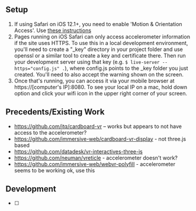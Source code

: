 ## Setup
1. If using Safari on iOS 12.1+, you need to enable 'Motion & Orientation Access'. Use [these instructions](https://support.thinglink.com/hc/en-us/articles/360025878094-Enabling-accelerometer-on-iOS)
2. Pages running on iOS Safari can only access accelerometer information if the site uses HTTPS. To use this in a local development environment, you'll need to create a "\_key" directory in your project folder and use openssl or a similar tool to create a key and certificate there. Then run your development server using that key (e.g. `$ live-server --https="config.js" .`), where config.js points to the \_key folder you just created. You'll need to also accept the warning shown on the screen.
3. Once that's running, you can access it via your mobile browser at https://[computer's IP]:8080. To see your local IP on a mac, hold down option and click your wifi icon in the upper right corner of your screen.

## Precedents/Existing Work
- https://github.com/jtq/cardboard-vr – works but appears to not have access to the accelerometer?
- https://github.com/immersive-web/cardboard-vr-display - not three.js based
- https://github.com/datadesk/vr-interactives-three-js
- https://github.com/neuman/vreticle - accelerometer doesn't work?
- https://github.com/immersive-web/webvr-polyfill - accelerometer seems to be working ok, use this

## Development
- [ ]
